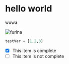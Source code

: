 # hello world
wuwa

![furina](https://octodex.github.com/images/yaktocat.png)


``` python
testVar = [1,2,3]
```

- [x] This item is complete
- [ ] This item is not complete
